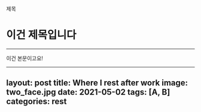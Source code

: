 제목

# 이건 제목입니다

---

이건 본문이고요!

---
layout: post
title: Where I rest after work
image: two_face.jpg
date: 2021-05-02
tags: [A, B]
categories: rest
---
